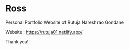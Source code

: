 # Ross
Personal Portfolio Website of Rutuja Nareshrao Gondane 

Website : https://rutuja01.netlify.app/ 

Thank you!!

